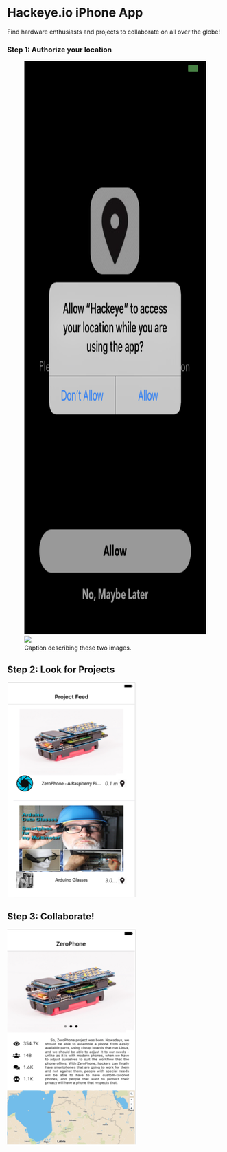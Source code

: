 # Hackeye.io iPhone App 
Find hardware enthusiasts and projects to collaborate on all over the globe!

### Step 1: Authorize your location
<figure class="half">
    <a href="/assets/images/image-filename-1-large.jpg"><img height = "1334" width = "750" src="https://github.com/hwanggit/Hackeye-ios-app/blob/master/Assets/UIViews/locationallow.png"></a>
    <a href="/assets/images/image-filename-2-large.jpg"><img src="/assets/images/image-filename-2.jpg"></a>
    <figcaption>Caption describing these two images.</figcaption>
</figure>

## Step 2: Look for Projects
<img style="float: center" height = "500" width = "300" src="https://github.com/hwanggit/Hackeye-ios-app/blob/master/images/UIViews/ProjectFeed.png">

## Step 3: Collaborate!
<img style="float: center" height = "500" width = "300" src="https://github.com/hwanggit/Hackeye-ios-app/blob/master/images/UIViews/DetailedView.png">
